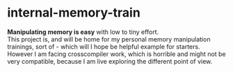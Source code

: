 # internal-memory-train
**Manipulating memory is easy** with low to tiny effort.  
This project is, and will be home for my personal memory manipulation trainings, sort of - which will I hope be helpful example for starters.  
However I am facing crosscompiler work, which is horrible and might not be very compatible, because I am live exploring the different point of view.
